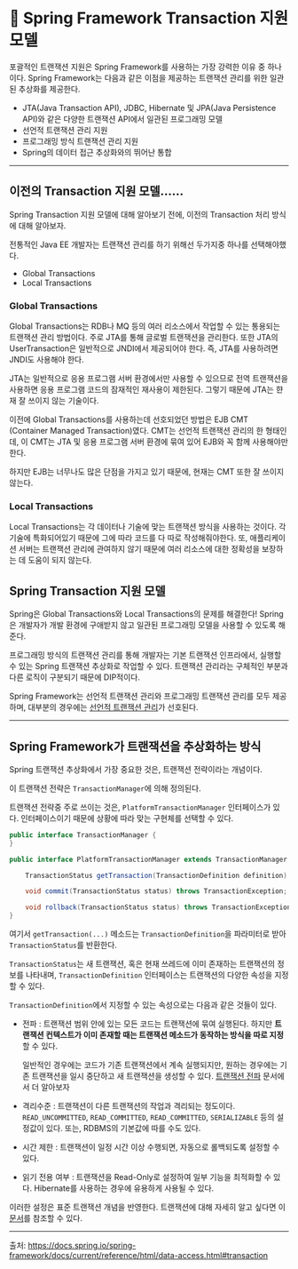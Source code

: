 # 🍃 Spring Framework Transaction 지원 모델

포괄적인 트랜잭션 지원은 Spring Framework를 사용하는 가장 강력한 이유 중 하나이다. Spring Framework는 다음과 같은 이점을 제공하는 트랜잭션 관리를 위한 일관된 추상화를 제공한다.

- JTA(Java Transaction API), JDBC, Hibernate 및 JPA(Java Persistence API)와 같은 다양한 트랜잭션 API에서 일관된 프로그래밍 모델
- 선언적 트랜잭션 관리 지원
- 프로그래밍 방식 트랜잭션 관리 지원
- Spring의 데이터 접근 추상화와의 뛰어난 통합

---

## 이전의 Transaction 지원 모델......

Spring Transaction 지원 모델에 대해 알아보기 전에, 이전의 Transaction 처리 방식에 대해 알아보자.

전통적인 Java EE 개발자는 트랜잭션 관리를 하기 위해선 두가지중 하나를 선택해야했다.

- Global Transactions
- Local Transactions

### Global Transactions

Global Transactions는 RDB나 MQ 등의 여러 리소스에서 작업할 수 있는 통용되는 트랜잭션 관리 방법이다. 주로 JTA를 통해 글로벌 트랜잭션을 관리한다. 또한 JTA의 UserTransaction은 일반적으로 JNDI에서 제공되어야 한다. 즉, JTA를 사용하려면 JNDI도 사용해야 한다.

JTA는 일반적으로 응용 프로그램 서버 환경에서만 사용할 수 있으므로 전역 트랜잭션을 사용하면 응용 프로그램 코드의 잠재적인 재사용이 제한된다. 그렇기 때문에 JTA는 햔재 잘 쓰이지 않는 기술이다.

이전에 Global Transactions를 사용하는데 선호되었던 방법은 EJB CMT (Container Managed Transaction)였다. CMT는 선언적 트랜잭션 관리의 한 형태인데, 이 CMT는 JTA 및 응용 프로그램 서버 환경에 묶여 있어 EJB와 꼭 함께 사용해야만 한다.

하지만 EJB는 너무나도 많은 단점을 가지고 있기 때문에, 현재는 CMT 또한 잘 쓰이지 않는다.

### Local Transactions

Local Transactions는 각 데이터나 기술에 맞는 트랜잭션 방식을 사용하는 것이다. 각 기술에 특화되어있기 때문에 그에 따라 코드를 다 따로 작성해줘야한다. 또, 애플리케이션 서버는 트랜잭션 관리에 관여하지 않기 때문에 여러 리소스에 대한 정확성을 보장하는 데 도움이 되지 않는다.

## Spring Transaction 지원 모델

Spring은 Global Transactions와 Local Transactions의 문제를 해결한다! Spring은 개발자가 개발 환경에 구애받지 않고 일관된 프로그래밍 모델을 사용할 수 있도록 해준다.

프로그래밍 방식의 트랜잭션 관리를 통해 개발자는 기본 트랜잭션 인프라에서, 실행할 수 있는 Spring 트랜잭션 추상화로 작업할 수 있다. 트랜잭션 관리라는 구체적인 부분과 다른 로직이 구분되기 때문에 DIP적이다.

Spring Framework는 선언적 트랜잭션 관리와 프로그래밍 트랜잭션 관리를 모두 제공하며, 대부분의 경우에는 <a href="선언적 트랙잭션 관리.md">선언적 트랜잭션 관리</a>가 선호된다.

---

## Spring Framework가 트랜잭션을 추상화하는 방식

Spring 트랜잭션 추상화에서 가장 중요한 것은, 트랜잭션 전략이라는 개념이다.

이 트랜잭션 전략은 `TransactionManager`에 의해 정의된다.

트랜잭션 전략중 주로 쓰이는 것은, `PlatformTransactionManager` 인터페이스가 있다. 인터페이스이기 때문에 상황에 따라 맞는 구현체를 선택할 수 있다.

```java
public interface TransactionManager {
}

public interface PlatformTransactionManager extends TransactionManager {

    TransactionStatus getTransaction(TransactionDefinition definition) throws TransactionException;

    void commit(TransactionStatus status) throws TransactionException;

    void rollback(TransactionStatus status) throws TransactionException;
}

```

여기서 `getTransaction(...)` 메소드는 `TransactionDefinition`을 파라미터로 받아 `TransactionStatus`를 반환한다. 

`TransactionStatus`는 새 트랜잭션, 혹은 현재 쓰레드에 이미 존재하는 트랜잭션의 정보를 나타내며,
`TransactionDefinition` 인터페이스는 트랜잭션의 다양한 속성을 지정할 수 있다.

`TransactionDefinition`에서 지정할 수 있는 속성으로는 다음과 같은 것들이 있다.

- 전파 :
    트랜잭션 범위 안에 있는 모든 코드는 트랜잭션에 묶여 실행된다. 하지만 **트랜잭션 컨텍스트가 이미 존재할 때는 트랜잭션 메소드가 동작하는 방식을 따로 지정**할 수 있다.

    일반적인 경우에는 코드가 기존 트랜잭션에서 계속 실행되지만, 원하는 경우에는 기존 트랜잭션을 일시 중단하고 새 트랜잭션을 생성할 수 있다. <a href="./트랜잭션 전파.md">트랜잭션 전파</a> 문서에서 더 알아보자

- 격리수준 :
    트랜잭션이 다른 트랜잭션의 작업과 격리되는 정도이다. `READ_UNCOMMITTED`, `READ_COMMITTED`, `READ_COMMITTED`, `SERIALIZABLE` 등의 설정값이 있다. 또는, RDBMS의 기본값에 따를 수도 있다.

- 시간 제한 :
    트랜잭션이 일정 시간 이상 수행되면, 자동으로 롤백되도록 설정할 수 있다.

- 읽기 전용 여부 : 
    트랜잭션을 Read-Only로 설정하여 일부 기능을 최적화할 수 있다. Hibernate를 사용하는 경우에 유용하게 사용될 수 있다.

이러한 설정은 표준 트랜잭션 개념을 반영한다. 트랜잭션에 대해 자세히 알고 싶다면 이 <a href="https://github.com/rlaisqls/TIL/blob/main/%EB%8D%B0%EC%9D%B4%ED%84%B0%EB%B2%A0%EC%9D%B4%EC%8A%A4%20DataBase/DB%20%EC%84%A4%EA%B3%84/%ED%8A%B8%EB%9E%9C%EC%9E%AD%EC%85%98%20ACID%EC%99%80%20%EA%B2%A9%EB%A6%AC%EC%88%98%EC%A4%80.md">문서</a>를 참조할 수 있다.

---

출처: https://docs.spring.io/spring-framework/docs/current/reference/html/data-access.html#transaction